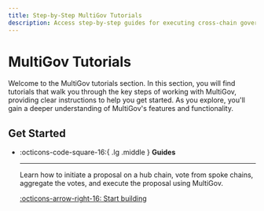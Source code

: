 ```yaml
---
title: Step-by-Step MultiGov Tutorials
description: Access step-by-step guides for executing cross-chain governance actions, including treasury management proposals with MultiGov and Wormhole.
---
```


# MultiGov Tutorials

Welcome to the MultiGov tutorials section. In this section, you will find tutorials that walk you through the key steps of working with MultiGov, providing clear instructions to help you get started. As you explore, you'll gain a deeper understanding of MultiGov's features and functionality.

## Get Started

<div class="grid cards" markdown>

-   :octicons-code-square-16:{ .lg .middle } **Guides**

    ---

    Learn how to initiate a proposal on a hub chain, vote from spoke chains, aggregate the votes, and execute the proposal using MultiGov.

    [:octicons-arrow-right-16: Start building](/docs/tutorials/multigov/treasury-proposal/)

</div>
